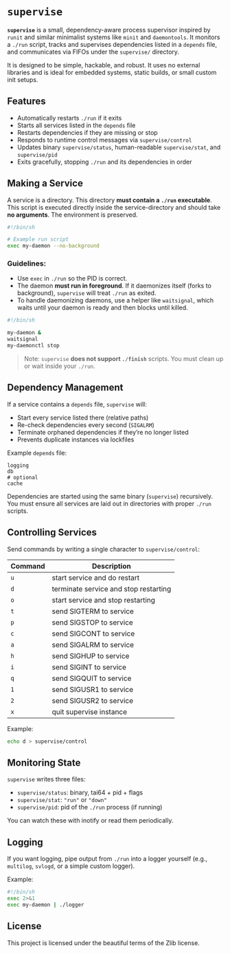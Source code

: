 # `supervise`

**`supervise`** is a small, dependency-aware process supervisor inspired by `runit` and similar minimalist systems like `minit` and `daemontools`.
It monitors a `./run` script, tracks and supervises dependencies listed in a `depends` file, and communicates via FIFOs under the `supervise/` directory.

It is designed to be simple, hackable, and robust. It uses no external libraries and is ideal for embedded systems, static builds, or small custom init setups.

## Features

* Automatically restarts `./run` if it exits
* Starts all services listed in the `depends` file
* Restarts dependencies if they are missing or stop
* Responds to runtime control messages via `supervise/control`
* Updates binary `supervise/status`, human-readable `supervise/stat`, and `supervise/pid`
* Exits gracefully, stopping `./run` and its dependencies in order

## Making a Service

A service is a directory. This directory **must contain a `./run` executable**. This script is executed directly inside the service-directory and should take **no arguments**. The environment is preserved.

```bash
#!/bin/sh

# Example run script
exec my-daemon --no-background
```

### Guidelines:

* Use `exec` in `./run` so the PID is correct.
* The daemon **must run in foreground**. If it daemonizes itself (forks to background), `supervise` will treat `./run` as exited.
* To handle daemonizing daemons, use a helper like `waitsignal`, which waits until your daemon is ready and then blocks until killed.

```sh
#!/bin/sh

my-daemon &
waitsignal
my-daemonctl stop
```

> Note: `supervise` **does not support `./finish`** scripts. You must clean up or wait inside your `./run`.

## Dependency Management

If a service contains a `depends` file, `supervise` will:

* Start every service listed there (relative paths)
* Re-check dependencies every second (`SIGALRM`)
* Terminate orphaned dependencies if they’re no longer listed
* Prevents duplicate instances via lockfiles

Example `depends` file:

```
logging
db
# optional
cache
```

Dependencies are started using the same binary (`supervise`) recursively. You must ensure all services are laid out in directories with proper `./run` scripts.

## Controlling Services

Send commands by writing a single character to `supervise/control`:

| Command | Description                           |
| ------- | ------------------------------------- |
| `u`     | start service and do restart          |
| `d`     | terminate service and stop restarting |
| `o`     | start service and stop restarting     |
| `t`     | send SIGTERM to service               |
| `p`     | send SIGSTOP to service               |
| `c`     | send SIGCONT to service               |
| `a`     | send SIGALRM to service               |
| `h`     | send SIGHUP to service                |
| `i`     | send SIGINT to service                |
| `q`     | send SIGQUIT to service               |
| `1`     | send SIGUSR1 to service               |
| `2`     | send SIGUSR2 to service               |
| `x`     | quit supervise instance               |

Example:

```sh
echo d > supervise/control
```

## Monitoring State

`supervise` writes three files:

* `supervise/status`: binary, tai64 + pid + flags
* `supervise/stat`: `"run"` or `"down"`
* `supervise/pid`: pid of the `./run` process (if running)

You can watch these with inotify or read them periodically.


## Logging

If you want logging, pipe output from `./run` into a logger yourself (e.g., `multilog`, `svlogd`, or a simple custom logger).

Example:

```sh
#!/bin/sh
exec 2>&1
exec my-daemon | ./logger
```

## License

This project is licensed under the beautiful terms of the Zlib license.

